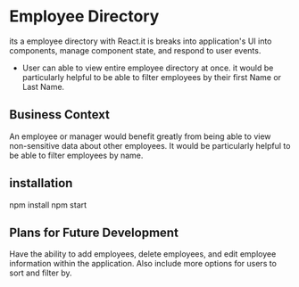 #  Employee Directory

its a employee directory with React.it is breaks into application's UI into components, manage component state, and respond to user events.
* User can able to view entire employee directory at once. it would be particularly helpful to be able to filter employees by their first Name or Last Name.

## Business Context
An employee or manager would benefit greatly from being able to view non-sensitive data about other employees. It would be particularly helpful to be able to filter employees by name.

## installation
npm install npm start

## Plans for Future Development
Have the ability to add employees, delete employees, and edit employee information within the application. Also include more options for users to sort and filter by.
